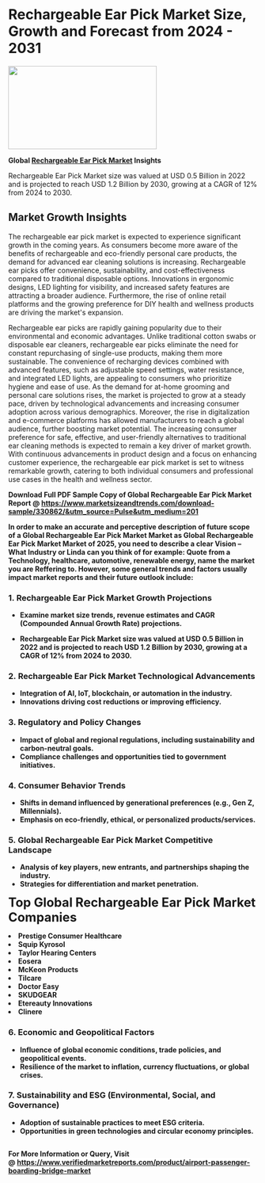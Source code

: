 <H1>Rechargeable Ear Pick Market Size, Growth and Forecast from 2024 - 2031</H1><img class="aligncenter size-medium wp-image-584254" src="https://thirdeyenews.in/wp-content/uploads/2024/09/Global-Market-Research-300x168.jpeg" alt="" width="300" height="168" /><p><strong>Global&nbsp;<a href="https://www.marketsizeandtrends.com/download-sample/330862/&amp;utm_source=Pulse&amp;utm_medium=201">Rechargeable Ear Pick Market</a> Insights</strong></p><p>Rechargeable Ear Pick Market size was valued at USD 0.5 Billion in 2022 and is projected to reach USD 1.2 Billion by 2030, growing at a CAGR of 12% from 2024 to 2030.</p><p><h2>Market Growth Insights</h2> <p>The rechargeable ear pick market is expected to experience significant growth in the coming years. As consumers become more aware of the benefits of rechargeable and eco-friendly personal care products, the demand for advanced ear cleaning solutions is increasing. Rechargeable ear picks offer convenience, sustainability, and cost-effectiveness compared to traditional disposable options. Innovations in ergonomic designs, LED lighting for visibility, and increased safety features are attracting a broader audience. Furthermore, the rise of online retail platforms and the growing preference for DIY health and wellness products are driving the market's expansion.</p> <p><strong></strong></p> <p>Rechargeable ear picks are rapidly gaining popularity due to their environmental and economic advantages. Unlike traditional cotton swabs or disposable ear cleaners, rechargeable ear picks eliminate the need for constant repurchasing of single-use products, making them more sustainable. The convenience of recharging devices combined with advanced features, such as adjustable speed settings, water resistance, and integrated LED lights, are appealing to consumers who prioritize hygiene and ease of use. As the demand for at-home grooming and personal care solutions rises, the market is projected to grow at a steady pace, driven by technological advancements and increasing consumer adoption across various demographics. Moreover, the rise in digitalization and e-commerce platforms has allowed manufacturers to reach a global audience, further boosting market potential. The increasing consumer preference for safe, effective, and user-friendly alternatives to traditional ear cleaning methods is expected to remain a key driver of market growth. With continuous advancements in product design and a focus on enhancing customer experience, the rechargeable ear pick market is set to witness remarkable growth, catering to both individual consumers and professional use cases in the health and wellness sector.</p> <p><strong></p><p><span class=""><strong>Download Full PDF Sample Copy of Global Rechargeable Ear Pick Market Report</strong> @ <a href="https://www.marketsizeandtrends.com/download-sample/330862/&amp;utm_source=Pulse&amp;utm_medium=201" target="_blank">https://www.marketsizeandtrends.com/download-sample/330862/&amp;utm_source=Pulse&amp;utm_medium=201</a></span></p><p>In order to make an accurate and perceptive description of future scope of a Global&nbsp;Rechargeable Ear Pick Market Market as Global&nbsp;Rechargeable Ear Pick Market Market of 2025, you need to describe a clear Vision &ndash; What Industry or Linda can you think of for example: Quote from a Technology, healthcare, automotive, renewable energy, name the market you are Reffering to. However, some general trends and factors usually impact market reports and their future outlook include:</p><h3>1.&nbsp;<strong>Rechargeable Ear Pick Market Growth Projections</strong></h3><ul><li>Examine market size trends, revenue estimates and CAGR (Compounded Annual Growth Rate) projections.</li><li><p>Rechargeable Ear Pick Market size was valued at USD 0.5 Billion in 2022 and is projected to reach USD 1.2 Billion by 2030, growing at a CAGR of 12% from 2024 to 2030.</p></li></ul><h3>2.&nbsp;<strong>Rechargeable Ear Pick Market Technological Advancements</strong></h3><ul><li>Integration of AI, IoT, blockchain, or automation in the industry.</li><li>Innovations driving cost reductions or improving efficiency.</li></ul><h3>3.&nbsp;<strong>Regulatory and Policy Changes</strong></h3><ul><li>Impact of global and regional regulations, including sustainability and carbon-neutral goals.</li><li>Compliance challenges and opportunities tied to government initiatives.</li></ul><h3>4.&nbsp;<strong>Consumer Behavior Trends</strong></h3><ul><li>Shifts in demand influenced by generational preferences (e.g., Gen Z, Millennials).</li><li>Emphasis on eco-friendly, ethical, or personalized products/services.</li></ul><h3>5.&nbsp;<strong>Global Rechargeable Ear Pick Market Competitive Landscape</strong></h3><ul><li>Analysis of key players, new entrants, and partnerships shaping the industry.</li><li>Strategies for differentiation and market penetration.</li></ul><p data-pm-slice="1 1 []"><span style="color: inherit; font-family: inherit; font-size: 25px;">Top Global Rechargeable Ear Pick Market Companies</span></p><div class="" data-test-id=""><p><li>Prestige Consumer Healthcare</li><li> Squip Kyrosol</li><li> Taylor Hearing Centers</li><li> Eosera</li><li> McKeon Products</li><li> Tilcare</li><li> Doctor Easy</li><li> SKUDGEAR</li><li> Etereauty Innovations</li><li> Clinere</li></p></div><h3>6.&nbsp;<strong>Economic and Geopolitical Factors</strong></h3><ul><li>Influence of global economic conditions, trade policies, and geopolitical events.</li><li>Resilience of the market to inflation, currency fluctuations, or global crises.</li></ul><h3>7.&nbsp;<strong>Sustainability and ESG (Environmental, Social, and Governance)</strong></h3><ul><li>Adoption of sustainable practices to meet ESG criteria.</li><li>Opportunities in green technologies and circular economy principles.</li></ul><h2><strong style="font-size: 14px;">For More Information or Query, Visit @&nbsp;</strong><a style="background-color: #ffffff; font-size: 14px;" href="https://www.marketsizeandtrends.com/report/rechargeable-ear-pick-market/" target="_blank">https://www.verifiedmarketreports.com/product/airport-passenger-boarding-bridge-market</a></h2>
